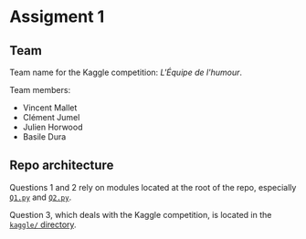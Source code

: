 # Assigment 1

## Team

Team name for the Kaggle competition: _L'Équipe de l'humour_.

Team members:

* Vincent Mallet
* Clément Jumel
* Julien Horwood
* Basile Dura

## Repo architecture

Questions 1 and 2 rely on modules located at the root of the repo, especially [`Q1.py`](Q1.py) and [`Q2.py`](Q2.py).

Question 3, which deals with the Kaggle competition, is located in the [`kaggle/` directory](kaggle/).